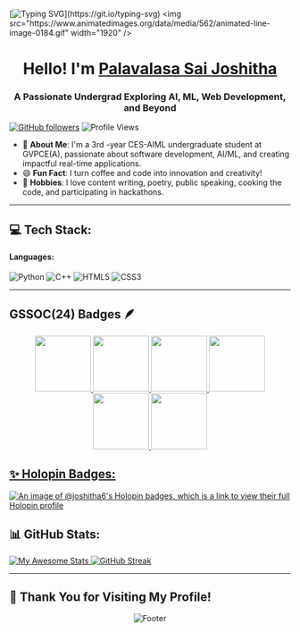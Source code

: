 [![Typing SVG](https://readme-typing-svg.herokuapp.com?font=Fira+Code&weight=700&size=35&duration=2000&pause=100&center=true&width=1000&lines=Namste!)](https://git.io/typing-svg)
<img src="https://www.animatedimages.org/data/media/562/animated-line-image-0184.gif" width="1920" />
<h1 align="center"> Hello! I'm <a href="https://www.linkedin.com/in/palavalasa-sai-joshitha">Palavalasa Sai Joshitha</a></h1>
<h3 align="center">A Passionate Undergrad Exploring AI, ML, Web Development, and Beyond</h3>

[![GitHub followers](https://img.shields.io/github/followers/JOSHITHA6?label=Follow&style=social)](https://github.com/JOSHITHA6/)
![Profile Views](https://komarev.com/ghpvc/?username=JOSHITHA6&color=blue)

<div align="left">

- 🌱 **About Me**: I'm a 3rd -year CES-AIML undergraduate student at GVPCE(A), passionate about software development, AI/ML, and creating impactful real-time applications.   
- 😄 **Fun Fact**: I turn coffee and code into innovation and creativity!  
- 🌟 **Hobbies**: I love content writing, poetry, public speaking, cooking the code, and participating in hackathons.

</div>

---

## 💻 Tech Stack:
#### Languages:
![Python](https://img.shields.io/badge/python-%2314354C.svg?style=for-the-badge&logo=python&logoColor=white) ![C++](https://img.shields.io/badge/c++-%2300599C.svg?style=for-the-badge&logo=c%2B%2B&logoColor=white) ![HTML5](https://img.shields.io/badge/html5-%23E34F26.svg?style=for-the-badge&logo=html5&logoColor=white) ![CSS3](https://img.shields.io/badge/css3-%231572B6.svg?style=for-the-badge&logo=css3&logoColor=white)

---
## GSSOC(24) Badges 🪶
<div style='display:flex; align-items:center; gap: 10px;' align='center'><a href="https://gssoc.girlscript.tech/leaderboard">
<img src="https://raw.githubusercontent.com/GSSoC24/Postman-Challenge/main/docs/assets/Postman%20White.png" width="100px" height="100px" />
  <img src="https://raw.githubusercontent.com/GSSoC24/Postman-Challenge/main/docs/assets/1.png" width="100px" height="100px" />
  <img src="https://raw.githubusercontent.com/GSSoC24/Postman-Challenge/main/docs/assets/2.png" width="100px" height="100px" />
  <img src="https://raw.githubusercontent.com/GSSoC24/Postman-Challenge/main/docs/assets/3.png" width="100px" height="100px" />
  <img src="https://raw.githubusercontent.com/GSSoC24/Postman-Challenge/main/docs/assets/4.png" width="100px" height="100px" />
  <img src="https://raw.githubusercontent.com/GSSoC24/Postman-Challenge/main/docs/assets/5.png" width="100px" height="100px" />
</div>




## ✨ Holopin Badges:
[![An image of @joshitha6's Holopin badges, which is a link to view their full Holopin profile](https://holopin.me/@joshitha6#)](https://holopin.io/@joshitha6#)


## 📊 GitHub Stats:
<div align="left">
  <a href="https://git.io/awesome-stats-card">
    <img src="https://awesome-github-stats.azurewebsites.net/user-stats/joshitha6?cardType=github&theme=github-dark&preferLogin=false&Background=00000000&Border=00000000" alt="My Awesome Stats" />
  </a>
  <a href="https://git.io/streak-stats">
    <img src="https://github-readme-streak-stats.herokuapp.com?user=joshitha6&theme=transparent&hide_border=true" alt="GitHub Streak" />
  </a>
</div>

---

## 🌈 Thank You for Visiting My Profile!
<p align="center">
  <img src="https://capsule-render.vercel.app/api?type=waving&color=gradient&height=60&section=footer" alt="Footer"/>
</p>
